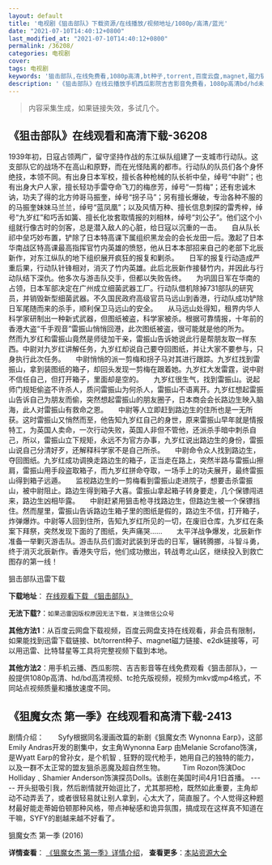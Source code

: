 ```yaml
---
layout: default
title: '电视剧《狙击部队》下载资源/在线播放/视频地址/1080p/高清/蓝光'
date: "2021-07-10T14:40:12+0800"
last_modified_at: "2021-07-10T14:40:12+0800"
permalink: /36208/
categories: 电视剧
cover:
tags: 电视剧
keywords: '狙击部队,在线免费看,1080p高清,bt种子,torrent,百度云盘,magnet,磁力链,迅雷下载资源'
description: '《狙击部队》在线云播放手机西瓜影院吉吉影音免费看，1080p高清bd/hd未删减完整版和tc抢先枪版，mkv/mp4格式，附带bt/torrent种子、magnet/磁力链、百度云盘、网盘资源迅雷下载链接'
---
```


>内容采集生成，如果链接失效，多试几个。


## 《狙击部队》在线观看和高清下载-36208

1939年初，日寇占领两广，留守坚持作战的东江纵队组建了一支城市行动队。这支部队它的战场不在高山和原野，而在光怪陆离的都市。行动队的队员们各个身怀绝技，本领不同。有出身日本军校，擅长各种枪械的队长祈中垒，绰号“中尉”；也有出身大户人家，擅长轻功手雷夺命飞刀的梅彦芳，绰号“一剪梅”；还有忠诚木讷，功夫了得的北方帅哥马振奎，绰号“拐子马”；另有擅长爆破，专治各种不服的的马振奎妹妹马兰兰，绰号“蓝凤凰”；以及风情万种、擅长信息刺探的雷秀梓，绰号“九岁红”和巧舌如簧、擅长化妆套取情报的刘相林，绰号“刘公子”。他们这个小组就行像古时的剑客，总是潜入敌人的心脏，给日寇以沉重的一击。　　自从队长祁中垒巧妙布置，铲除了日本特高课下属组织黑龙会的会长龙田一后。激起了日本华南战区特高课最高指挥官竹内英雄的愤怒，他从日本本部招来自己的老部下北辰新作，对东江纵队的地下组织展开疯狂的报复和剿杀。　　日军的报复行动造成严重后果，行动队针锋相对，消灭了竹内英雄。此后北辰新作接替竹内，并因此与行动队结下深仇。他多次与游击队交手，但都以失败告终。　　为巩固日军在华南的占领，日本军部决定在广州成立细菌武器工厂。行动队借机除掉731部队的研究员，并销毁新型细菌武器。不久国民政府高级官员马远山到香港，行动队成功铲除日军尾随而来的杀手，顺利保卫马远山的安全。　　从马远山处得知，租界内华人科学家研制出一种新式武器，但图纸被盗，科学家被杀。根据可靠情报，十年前的香港大盗“千手观音”雷振山悄悄回港，此次图纸被盗，很可能就是他的所为。　　然而九岁红和雷振山竟然是师徒加干亲，雷振山告诉她说此行是帮朋友取一样东西。中尉对九岁红讲解任务，九岁红却说自己要夺回图纸，并让大家不要参与，只身执行此次任务。　　中尉悄悄的派一剪梅和拐子马对其进行跟踪。九岁红找到雷振山，拿到装图纸的箱子，却回头发现一剪梅在跟着她。九岁红大发雷霆，说中尉不信任自己，但打开箱子，里面却是空的。　　九岁红很生气，找到雷振山。说起师门规矩偷盗不许杀人，质问雷振山为何杀人，雷振山不语离开。九岁红想起雷振山告诉自己为朋友而偷，突然想起雷振山的朋友圈子，日本商会会长路边生映入脑海，此人对雷振山有救命之恩。　　中尉等人立即赶到路边生的住所也是一无所获。这时雷振山又悄然而至，他告知九岁红自己的身世，原来雷振山早年就是情报特工，为英国人卖命，一次行动失败，英国人非但不管他，还派杀手暗中刺杀自己，所以，雷振山立下规矩，永远不为官方办事，九岁红说出路边生的身份，雷振山说自己分清好歹，还解释科学家不是自己所杀。　　中尉命令众人找到路边生，夺回图纸。九岁红成功调换走路边生的箱子，正当走在路上，突然半路与雷振山擦肩，雷振山用手段盗取箱子，而九岁红拼命夺取，一场手上的功夫展开，最终雷振山得到箱子远遁。　　监视路边生的一剪梅看到雷振山走进院子，想要击杀雷振山，被中尉阻止。路边生得到箱子大喜。雷振山拿起箱子转身要走，几个保镖闯进来，路边生凶相毕露。　　中尉赶紧用狙击枪寻找路边生，但路边生被一个保镖挡住。然而屋里，雷振山告诉路边生箱子里的图纸是假的，路边生不信，打开箱子，炸弹爆炸。中尉等人回到住所，告知九岁红所见的一切，在废旧仓库，九岁红在条案下拜祭，突然发现下面的了图纸，失声痛哭……　　太平洋战争爆发，北辰新作准备一举剿灭游击队。游击队员们面对武装到牙齿的日军，辗转腾挪，斗智斗勇，终于消灭北辰新作。香港失守后，他们成功撤出，转战粤北山区，继续投入到救亡图存的第一线！


狙击部队迅雷下载

**下载地址**： [在线观看下载 《狙击部队》](https://www.993dy.com//vod-detail-id-12228.html) 


**无法下载?**：`如果迅雷因版权原因无法下载，关注微信公众号 `

**其他方法1**：从百度云网盘下载视频，百度云网盘支持在线观看，非会员有限制，如果能找到迅雷下载链接、bt/torrent种子、magnet磁力链接、e2dk链接等，可以用迅雷、比特彗星等工具将完整视频下载到本地。

**其他方法2**：用手机云播、西瓜影院、吉吉影音等在线免费观看《狙击部队》，一般提供1080p高清、hd/bd高清视频、tc抢先版视频，视频为mkv或mp4格式，不同站点视频质量和播放速度不同。


## 《狙魔女杰 第一季》在线观看和高清下载-2413

剧情介绍：　　Syfy根据同名漫画改篇的新剧《狙魔女杰 Wynonna Earp》，这部Emily Andras开发的剧集中，女主角Wynonna Earp 由Melanie Scrofano饰演，是Wyatt Earp的曾孙女，是个机智﹑狂野的现代枪手，她用自己的独特的能力，以及一群不太正常的盟友狙杀恶魔及超自然生物。  　　Tim Rozon饰演Doc Holliday﹑Shamier Anderson饰演探员Dolls。该剧在美国时间4月1日首播。 ----- 开头挺吸引我，然后剧情就开始逗比了，尤其那把枪，既然如此重要，主角却动不动弄丢了，或者很轻易就让别人拿到，心太大了，简直服了。个人觉得这种题材最好能走蒂姆伯顿那种风格，带点神秘感和诡异氛围，搞成现在这样真不知道在干嘛，SYFY的剧越来越不好看了。


狙魔女杰 第一季 (2016)

**详情查看**： [《狙魔女杰 第一季》详情介绍](/movie/2413/)， **查看更多**：[本站资源大全](/movie/t/all/)

